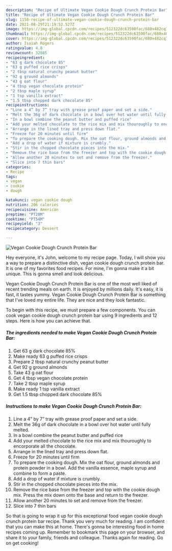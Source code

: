 ```yaml
---
description: "Recipe of Ultimate Vegan Cookie Dough Crunch Protein Bar"
title: "Recipe of Ultimate Vegan Cookie Dough Crunch Protein Bar"
slug: 1158-recipe-of-ultimate-vegan-cookie-dough-crunch-protein-bar
date: 2021-08-29T21:19:52.527Z
image: https://img-global.cpcdn.com/recipes/512322dc63590fac/680x482cq70/vegan-cookie-dough-crunch-protein-bar-recipe-main-photo.jpg
thumbnail: https://img-global.cpcdn.com/recipes/512322dc63590fac/680x482cq70/vegan-cookie-dough-crunch-protein-bar-recipe-main-photo.jpg
cover: https://img-global.cpcdn.com/recipes/512322dc63590fac/680x482cq70/vegan-cookie-dough-crunch-protein-bar-recipe-main-photo.jpg
author: Isaiah Rogers
ratingvalue: 4.8
reviewcount: 32885
recipeingredient:
- "63 g dark chocolate 85"
- "63 g puffed rice crisps"
- "2 tbsp natural crunchy peanut butter"
- "92 g ground almonds"
- "43 g oat flour"
- "4 tbsp vegan chocolate protein"
- "2 tbsp maple syrup"
- "1 tsp vanilla extract"
- "1.5 tbsp chopped dark chocolate 85"
recipeinstructions:
- "Line a 4” by 7” tray with grease proof paper and set a side."
- "Melt the 36g of dark chocolate in a bowl over hot water until fully melted."
- "In a bowl combine the peanut butter and puffed rice"
- "Add your melted chocolate to the rice mix and mix thouroughly to encorporate all the chocolate."
- "Arrange in the lined tray and press down flat."
- "Freeze for 20 minutes until firm"
- "To prepare the cooking dough. Mix the oat flour, ground almonds and protein powder in a bowl. Add the vanilla essence, maple syrup and combine to form a paste."
- "Add a drop of water if mixture is crumbly."
- "Stir in the chopped chocolate pieces into the mix."
- "Remove the rice base from the freezer and top with the cookie dough mix. Press the mix down onto the base and return to the freezer."
- "Allow another 20 minutes to set and remove from the freezer."
- "Slice into 7 thin bars"
categories:
- Recipe
tags:
- vegan
- cookie
- dough

katakunci: vegan cookie dough 
nutrition: 206 calories
recipecuisine: American
preptime: "PT28M"
cooktime: "PT54M"
recipeyield: "3"
recipecategory: Dessert

---
```



![Vegan Cookie Dough Crunch Protein Bar](https://img-global.cpcdn.com/recipes/512322dc63590fac/680x482cq70/vegan-cookie-dough-crunch-protein-bar-recipe-main-photo.jpg)

Hey everyone, it's John, welcome to my recipe page. Today, I will show you a way to prepare a distinctive dish, vegan cookie dough crunch protein bar. It is one of my favorites food recipes. For mine, I'm gonna make it a bit unique. This is gonna smell and look delicious.



Vegan Cookie Dough Crunch Protein Bar is one of the most well liked of recent trending meals on earth. It is enjoyed by millions daily. It's easy, it is fast, it tastes yummy. Vegan Cookie Dough Crunch Protein Bar is something that I've loved my entire life. They are nice and they look fantastic.


To begin with this recipe, we must prepare a few components. You can cook vegan cookie dough crunch protein bar using 9 ingredients and 12 steps. Here is how you can achieve that.

<!--inarticleads1-->

##### The ingredients needed to make Vegan Cookie Dough Crunch Protein Bar:

1. Get 63 g dark chocolate 85%
1. Make ready 63 g puffed rice crisps
1. Prepare 2 tbsp natural crunchy peanut butter
1. Get 92 g ground almonds
1. Take 43 g oat flour
1. Get 4 tbsp vegan chocolate protein
1. Take 2 tbsp maple syrup
1. Make ready 1 tsp vanilla extract
1. Get 1.5 tbsp chopped dark chocolate 85%




<!--inarticleads2-->

##### Instructions to make Vegan Cookie Dough Crunch Protein Bar:

1. Line a 4” by 7” tray with grease proof paper and set a side.
1. Melt the 36g of dark chocolate in a bowl over hot water until fully melted.
1. In a bowl combine the peanut butter and puffed rice
1. Add your melted chocolate to the rice mix and mix thouroughly to encorporate all the chocolate.
1. Arrange in the lined tray and press down flat.
1. Freeze for 20 minutes until firm
1. To prepare the cooking dough. Mix the oat flour, ground almonds and protein powder in a bowl. Add the vanilla essence, maple syrup and combine to form a paste.
1. Add a drop of water if mixture is crumbly.
1. Stir in the chopped chocolate pieces into the mix.
1. Remove the rice base from the freezer and top with the cookie dough mix. Press the mix down onto the base and return to the freezer.
1. Allow another 20 minutes to set and remove from the freezer.
1. Slice into 7 thin bars




So that is going to wrap it up for this exceptional food vegan cookie dough crunch protein bar recipe. Thank you very much for reading. I am confident that you can make this at home. There's gonna be interesting food in home recipes coming up. Remember to bookmark this page on your browser, and share it to your family, friends and colleague. Thanks again for reading. Go on get cooking!
